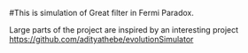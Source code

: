 
#This is simulation of Great filter in Fermi Paradox.





Large parts of the project are inspired by an interesting project
https://github.com/adityathebe/evolutionSimulator
